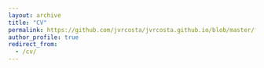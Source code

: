 ```yaml
---
layout: archive
title: "CV"
permalink: https://github.com/jvrcosta/jvrcosta.github.io/blob/master/files/cv_costavitor.pdf
author_profile: true
redirect_from:
  - /cv/
---
```


